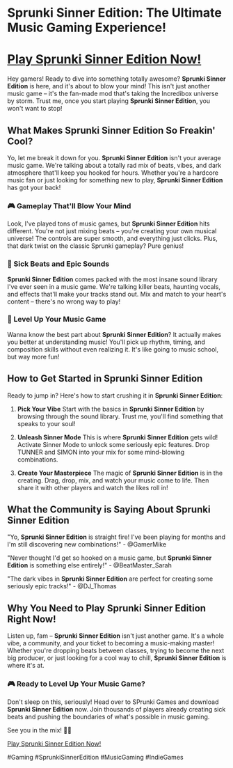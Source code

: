 # Sprunki Sinner Edition: The Ultimate Music Gaming Experience!

# [Play Sprunki Sinner Edition Now!](https://www.sprunkigames.com/en/sprunki-sinner-edition/)

Hey gamers! Ready to dive into something totally awesome? **Sprunki Sinner Edition** is here, and it's about to blow your mind! This isn't just another music game – it's the fan-made mod that's taking the Incredibox universe by storm. Trust me, once you start playing **Sprunki Sinner Edition**, you won't want to stop!

## What Makes Sprunki Sinner Edition So Freakin' Cool?

Yo, let me break it down for you. **Sprunki Sinner Edition** isn't your average music game. We're talking about a totally rad mix of beats, vibes, and dark atmosphere that'll keep you hooked for hours. Whether you're a hardcore music fan or just looking for something new to play, **Sprunki Sinner Edition** has got your back!

### 🎮 Gameplay That'll Blow Your Mind

Look, I've played tons of music games, but **Sprunki Sinner Edition** hits different. You're not just mixing beats – you're creating your own musical universe! The controls are super smooth, and everything just clicks. Plus, that dark twist on the classic Sprunki gameplay? Pure genius!

### 🎵 Sick Beats and Epic Sounds

**Sprunki Sinner Edition** comes packed with the most insane sound library I've ever seen in a music game. We're talking killer beats, haunting vocals, and effects that'll make your tracks stand out. Mix and match to your heart's content – there's no wrong way to play!

### 🌟 Level Up Your Music Game

Wanna know the best part about **Sprunki Sinner Edition**? It actually makes you better at understanding music! You'll pick up rhythm, timing, and composition skills without even realizing it. It's like going to music school, but way more fun!

## How to Get Started in Sprunki Sinner Edition

Ready to jump in? Here's how to start crushing it in **Sprunki Sinner Edition**:

1. **Pick Your Vibe**
   Start with the basics in **Sprunki Sinner Edition** by browsing through the sound library. Trust me, you'll find something that speaks to your soul!

2. **Unleash Sinner Mode**
   This is where **Sprunki Sinner Edition** gets wild! Activate Sinner Mode to unlock some seriously epic features. Drop TUNNER and SIMON into your mix for some mind-blowing combinations.

3. **Create Your Masterpiece**
   The magic of **Sprunki Sinner Edition** is in the creating. Drag, drop, mix, and watch your music come to life. Then share it with other players and watch the likes roll in!

## What the Community is Saying About Sprunki Sinner Edition

"Yo, **Sprunki Sinner Edition** is straight fire! I've been playing for months and I'm still discovering new combinations!" - @GamerMike

"Never thought I'd get so hooked on a music game, but **Sprunki Sinner Edition** is something else entirely!" - @BeatMaster_Sarah

"The dark vibes in **Sprunki Sinner Edition** are perfect for creating some seriously epic tracks!" - @DJ_Thomas

## Why You Need to Play Sprunki Sinner Edition Right Now!

Listen up, fam – **Sprunki Sinner Edition** isn't just another game. It's a whole vibe, a community, and your ticket to becoming a music-making master! Whether you're dropping beats between classes, trying to become the next big producer, or just looking for a cool way to chill, **Sprunki Sinner Edition** is where it's at.

### 🎮 Ready to Level Up Your Music Game?

Don't sleep on this, seriously! Head over to SPrunki Games and download **Sprunki Sinner Edition** now. Join thousands of players already creating sick beats and pushing the boundaries of what's possible in music gaming.

See you in the mix! 🎵🔥

[Play Sprunki Sinner Edition Now!](https://www.sprunkigames.com/en/sprunki-sinner-edition/)

#Gaming #SprunkiSinnerEdition #MusicGaming #IndieGames
